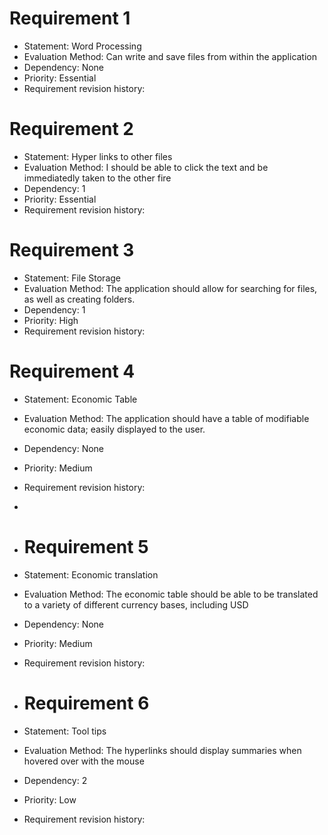 # Requirement 1
- Statement: Word Processing
- Evaluation Method: Can write and save files from within the application
- Dependency: None
- Priority: Essential
- Requirement revision history:

# Requirement 2
- Statement: Hyper links to other files
- Evaluation Method: I should be able to click the text and be immediatedly taken to the other fire
- Dependency: 1
- Priority: Essential
- Requirement revision history:

# Requirement 3
- Statement: File Storage
- Evaluation Method: The application should allow for searching for files, as well as creating folders.
- Dependency: 1
- Priority: High
- Requirement revision history:

# Requirement 4
- Statement: Economic Table
- Evaluation Method: The application should have a table of modifiable economic data; easily displayed to the user.
- Dependency: None
- Priority: Medium
- Requirement revision history:
- 
- # Requirement 5
- Statement: Economic translation
- Evaluation Method: The economic table should be able to be translated to a variety of different currency bases, including USD
- Dependency: None
- Priority: Medium
- Requirement revision history:

- # Requirement 6
- Statement: Tool tips
- Evaluation Method: The hyperlinks should display summaries when hovered over with the mouse
- Dependency: 2
- Priority: Low
- Requirement revision history:
